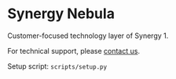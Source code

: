 # Synergy Nebula

Customer-focused technology layer of Synergy 1.

For technical support, please [contact us](https://symless.com/synergy/contact).

Setup script: `scripts/setup.py`
